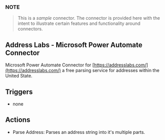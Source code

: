 ### NOTE
> This is a *sample* connector.  The connector is provided here with the intent to illustrate certain features and functionality around connectors.

## Address Labs - Microsoft Power Automate Connector
Microsoft Power Automate Connector for [https://addresslabs.com/](https://addresslabs.com/) a free parsing service for addresses within the United State.


## Triggers

* none

## Actions

* Parse Address: Parses an address string into it's multiple parts.